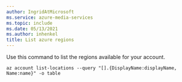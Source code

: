 ```yaml
---
author: IngridAtMicrosoft
ms.service: azure-media-services
ms.topic: include
ms.date: 05/13/2021
ms.author: inhenkel
title: List azure regions
---
```


<!--List Azure regions CLI-->

Use this command to list the regions available for your account.

```azurecli
az account list-locations --query "[].{DisplayName:displayName, Name:name}" -o table
```
